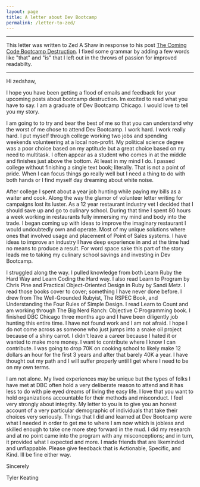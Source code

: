 ```yaml
---
layout: page
title: A letter about Dev Bootcamp
permalink: /letter-to-zed/
---
```

***
This letter was written to Zed A Shaw in response to his post [The Coming Code Bootcamp Destruction](http://zedshaw.com/2014/10/19/the-coming-code-bootcamp-destruction/).  I fixed some grammar by adding a few words like "that" and "is" that I left out in the throws of passion for improved readabilty.

***
Hi zedshaw,

I hope you have been getting a flood of emails and feedback for your upcoming posts about bootcamp destruction.  Im excited to read what you have to say.  I am a graduate of Dev Bootcamp Chicago.  I would love to tell you my story.  

I am going to to try and bear the best of me so that you can understand why the worst of me chose to attend Dev Bootcamp.  I work hard.  I work really hard.  I put myself through college working two jobs and spending weekends volunteering at a local non-profit.  My political science degree was a poor choice based on my aptitude but a great choice based on my need to multitask.  I often appear as a student who comes in at the middle and finishes just above the bottom.  At least in my mind I do.  I passed college without finishing a single text book; literally.  That is not a point of pride.  When I can focus things go really well but I need a thing to do with both hands or I find myself day dreaming about white noise.

After college I spent about a year job hunting while paying my bills as a waiter and cook.  Along the way the glamor of volunteer letter writing for campaigns lost its luster.  As a 12 year restaurant industry vet I decided that I should save up and go to culinary school.  During that time I spent 80 hours a week working in restaurants fully immersing my mind and body into the trade.  I began coming up with ideas to improve the imaginary restaurant I would undoubtedly own and operate.  Most of my unique solutions where ones that involved usage and placement of Point of Sales systems.  I have ideas to improve an industry I have deep experience in and at the time had no means to produce a result.  For word space sake this part of the story leads me to taking my culinary school savings and investing in Dev Bootcamp.

I struggled along the way.  I pulled knowledge from both Learn Ruby the Hard Way and Learn Coding the Hard way.  I also read Learn to Program by Chris Pine and Practical Object-Oriented Design in Ruby by Sandi Metz.  I read those books cover to cover; something I have never done before.  I drew from The Well-Grounded Rubyist, The RSPEC Book, and Understanding the Four Rules of Simple Design.  I read Learn to Count and am working through The Big Nerd Ranch: Objective C Programming book.  I finished DBC Chicago three months ago and I have been diligently job hunting this entire time.  I have not found work and I am not afraid.  I hope I do not come across as someone who just jumps into a snake oil project because of a shiny carrot.  I didn't leave a career because I hated it or wanted to make more money.  I want to contribute where I know I can contribute.  I was going to drop 70K on cooking school to likely make 12 dollars an hour for the first 3 years and after that barely 40K a year.  I have thought out my path and I will suffer properly until I get where I need to be on my own terms.

I am not alone.  My lived experiences may be unique but the types of folks I have met at DBC often hold a very deliberate reason to attend and it has less to do with pie eyed dreams of living the easy life.  I love that you want to hold organizations accountable for their methods and misconduct.  I feel very strongly about integrity.  My letter to you is to give you an honest account of a very particular demographic of individuals that take their choices very seriously.  Things that I did and learned at Dev Bootcamp were what I needed in order to get me to where I am now which is jobless and skilled enough to take one more step forward in the mud.  I did my research and at no point came into the program with any misconceptions; and in turn, it provided what I expected and more.  I made friends that are likeminded and unflappable.  Please give feedback that is Actionable, Specific, and Kind.  Ill be fine either way.

Sincerely

Tyler Keating